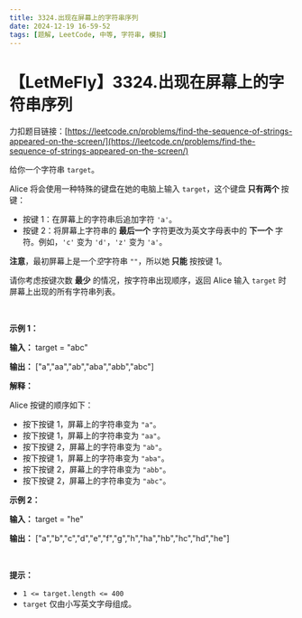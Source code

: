 ```yaml
---
title: 3324.出现在屏幕上的字符串序列
date: 2024-12-19 16-59-52
tags: [题解, LeetCode, 中等, 字符串, 模拟]
---
```


# 【LetMeFly】3324.出现在屏幕上的字符串序列

力扣题目链接：[https://leetcode.cn/problems/find-the-sequence-of-strings-appeared-on-the-screen/](https://leetcode.cn/problems/find-the-sequence-of-strings-appeared-on-the-screen/)

<p>给你一个字符串 <code>target</code>。</p>

<p>Alice 将会使用一种特殊的键盘在她的电脑上输入 <code>target</code>，这个键盘<strong> 只有两个 </strong>按键：</p>

<ul>
	<li>按键 1：在屏幕上的字符串后追加字符 <code>'a'</code>。</li>
	<li>按键 2：将屏幕上字符串的 <strong>最后一个 </strong>字符更改为英文字母表中的 <strong>下一个</strong> 字符。例如，<code>'c'</code> 变为 <code>'d'</code>，<code>'z'</code> 变为 <code>'a'</code>。</li>
</ul>

<p><strong>注意</strong>，最初屏幕上是一个<em>空</em>字符串 <code>""</code>，所以她<strong> 只能</strong> 按按键 1。</p>

<p>请你考虑按键次数 <strong>最少</strong> 的情况，按字符串出现顺序，返回 Alice 输入 <code>target</code> 时屏幕上出现的所有字符串列表。</p>

<p>&nbsp;</p>

<p><strong class="example">示例 1：</strong></p>

<div class="example-block">
<p><strong>输入：</strong> <span class="example-io">target = "abc"</span></p>

<p><strong>输出：</strong> <span class="example-io">["a","aa","ab","aba","abb","abc"]</span></p>

<p><strong>解释：</strong></p>

<p>Alice 按键的顺序如下：</p>

<ul>
	<li>按下按键 1，屏幕上的字符串变为 <code>"a"</code>。</li>
	<li>按下按键 1，屏幕上的字符串变为 <code>"aa"</code>。</li>
	<li>按下按键 2，屏幕上的字符串变为 <code>"ab"</code>。</li>
	<li>按下按键 1，屏幕上的字符串变为 <code>"aba"</code>。</li>
	<li>按下按键 2，屏幕上的字符串变为 <code>"abb"</code>。</li>
	<li>按下按键 2，屏幕上的字符串变为 <code>"abc"</code>。</li>
</ul>
</div>

<p><strong class="example">示例 2：</strong></p>

<div class="example-block">
<p><strong>输入：</strong> <span class="example-io">target = "he"</span></p>

<p><strong>输出：</strong> <span class="example-io">["a","b","c","d","e","f","g","h","ha","hb","hc","hd","he"]</span></p>
</div>

<p>&nbsp;</p>

<p><strong>提示：</strong></p>

<ul>
	<li><code>1 &lt;= target.length &lt;= 400</code></li>
	<li><code>target</code> 仅由小写英文字母组成。</li>
</ul>


    